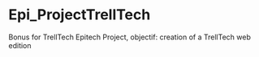 # Epi_ProjectTrellTech
Bonus for TrellTech Epitech Project, objectif: creation of a TrellTech web edition
